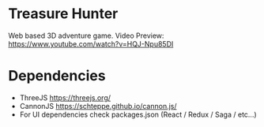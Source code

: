 # Treasure Hunter

Web based 3D adventure game.
Video Preview: https://www.youtube.com/watch?v=HQJ-Npu85DI

# Dependencies

- ThreeJS https://threejs.org/
- CannonJS https://schteppe.github.io/cannon.js/
- For UI dependencies check packages.json (React / Redux / Saga / etc...)
